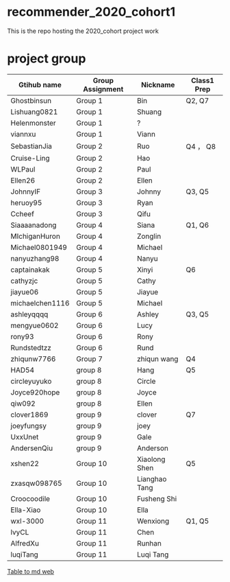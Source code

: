 # recommender_2020_cohort1
This is the repo hosting the 2020_cohort project work

# project group
| Gtihub name     | Group Assignment | Nickname      | Class1 Prep |
| --------------- | ---------------- | ------------- | ----------- |
| Ghostbinsun     | Group 1          | Bin           | Q2, Q7      |
| Lishuang0821    | Group 1          | Shuang        |
| Helenmonster    | Group 1          | ?             |
| viannxu         | Group 1          | Viann         |
| SebastianJia    | Group 2          | Ruo           | Q4 ， Q8     |
| Cruise-Ling     | Group 2          | Hao           |
| WLPaul          | Group 2          | Paul          |
| Ellen26         | Group 2          | Ellen         |
| JohnnyIF        | Group 3          | Johnny        | Q3, Q5      |
| heruoy95        | Group 3          | Ryan          |
| Ccheef          | Group 3          | Qifu          |
| Siaaaanadong    | Group 4          | Siana         | Q1, Q6      |
| MIchiganHuron   | Group 4          | Zonglin       |
| Michael0801949  | Group 4          | Michael       |
| nanyuzhang98    | Group 4          | Nanyu         |             |
| captainakak     | Group 5          | Xinyi         | Q6          |
| cathyzjc        | Group 5          | Cathy         |
| jiayue06        | Group 5          | Jiayue        |
| michaelchen1116 | Group 5          | Michael       |
| ashleyqqqq      | Group 6          | Ashley        | Q3, Q5      |
| mengyue0602     | Group 6          | Lucy          |
| rony93          | Group 6          | Rony          |
| Rundstedtzz     | Group 6          | Rund          |
| zhiqunw7766     | Group 7          | zhiqun wang   | Q4          |
| HAD54           | group 8          | Hang          | Q5          |
| circleyuyuko    | group 8          | Circle        |
| Joyce920hope    | group 8          | Joyce         |
| qiw092          | group 8          | Ellen         |
| clover1869      | group 9          | clover        | Q7          |
| joeyfungsy      | group 9          | joey          |
| UxxUnet         | group 9          | Gale          |
| AndersenQiu     | group 9          | Anderson      |
| xshen22         | Group 10         | Xiaolong Shen | Q5          |
| zxasqw098765    | Group 10         | Lianghao Tang |
| Croocoodile     | Group 10         | Fusheng Shi   |
| Ella-Xiao       | Group 10         | Ella          |
| wxl-3000        | Group 11         | Wenxiong      | Q1, Q5      |
| lvyCL           | Group 11         | Chen          |
| AlfredXu        | Group 11         | Runhan        |
| luqiTang        | Group 11         | Luqi Tang     |


[Table to md web](https://tabletomarkdown.com/convert-spreadsheet-to-markdown/)
